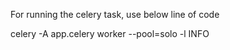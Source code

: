 For running the celery task, use below line of code


celery -A app.celery worker --pool=solo -l INFO
